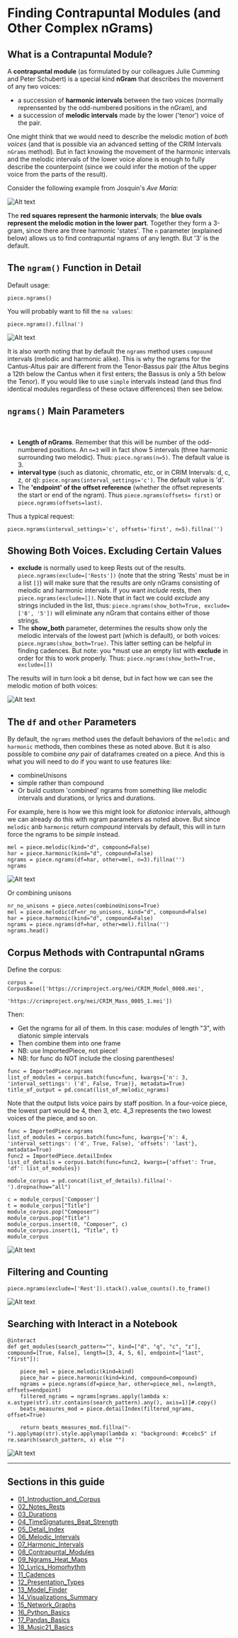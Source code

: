 # Finding Contrapuntal Modules (and Other Complex nGrams)

## What is a Contrapuntal Module?
A **contrapuntal module** (as formulated by our colleagues Julie Cumming and Peter Schubert) is a special kind **nGram** that describes the movement of any two voices:  

- a succession of **harmonic intervals** between the two voices (normally reprensented by the odd-numbered positions in the nGram), and
- a succession of **melodic intervals** made by the lower ('tenor') voice of the pair.

One might think that we would need to describe the melodic motion of *both voices* (and that is possible via an advanced setting of the CRIM Intervals `nGrams` method).  But in fact knowing the movement of the harmonic intervals and the melodic intervals of the lower voice alone is enough to fully describe the counterpoint (since we could infer the motion of the upper voice from the parts of the result).

Consider the following example from Josquin's *Ave Maria*:

![Alt text](images/modules.png)

The **red squares represent the harmonic intervals**; the **blue ovals represent the melodic motion in the lower part**.  Together they form a 3-gram, since there are three harmonic 'states'. The `n` parameter (explained below) allows us to find contrapuntal ngrams of any length. But '3' is the default.

## The `ngram()` Function in Detail

Default usage:  

    piece.ngrams()

You will probably want to fill the `na values`:

    piece.ngrams().fillna(')

![Alt text](images/modules_2.png)

It is also worth noting that by default the `ngrams` method uses `compound` intervals (melodic and harmonic alike). This is why the ngrams for the Cantus-Altus pair are different from the Tenor-Bassus pair (the Altus begins a 12th below the Cantus when it first enters; the Bassus is only a 5th below the Tenor). If you would like to use `simple` intervals instead (and thus find identical modules regardless of these octave differences) then see below.

## `ngrams()` Main Parameters
​
* **Length of nGrams**.  Remember that this will be number of the odd-numbered positions.  An `n=3` will in fact show 5 intervals (three harmonic surrounding two melodic).  Thus: `piece.ngrams(n=5)`. The default value is 3.
* **interval type** (such as diatonic, chromatic, etc, or in CRIM Intervals: d, c, z, or q): `piece.ngrams(interval_settings='c')`.  The default value is 'd'.
* The **'endpoint' of the offset reference** (whether the offset represents the start or end of the ngram).  Thus `piece.ngrams(offsets=
first)` or `piece.ngrams(offsets=last)`. 

Thus a typical request:

    piece.ngrams(interval_settings='c', offsets='first', n=5).fillna('')

## Showing Both Voices.  Excluding Certain Values
* **exclude** is normally used to keep Rests out of the results.  `piece.ngrams(exclude=['Rests'])` (note that the string 'Rests' must be in a list `[]`) will make sure that the results are only nGrams consisting of melodic and harmonic intervals.  If you want *include* rests, then `piece.ngrams(exclude=[])`.  Note that in fact we could *exclude* any strings included in the list, thus: `piece.ngrams(show_both=True, exclude=['8', '5'])` will eliminate any nGram that contains either of those strings.
* The **show_both** parameter, determines the results show only the melodic intervals of the lowest part (which is default), or both voices: `piece.ngrams(show_both=True)`.  This latter setting can be helpful in finding cadences.  But note:  you *must use an empty list with **exclude** in order for this to work properly.  Thus:  `piece.ngrams(show_both=True, exclude=[])`

The results will in turn look a bit dense, but in fact how we can see the melodic motion of both voices:

![Alt text](images/modules_3.png)

## The `df` and `other` Parameters

By default, the `ngrams` method uses the default behaviors of the `melodic` and `harmonic` methods, then combines these as noted above.  But it is also possible to combine *any* pair of dataframes created on a piece.  And this is what you will need to do if you want to use features like:

* combineUnisons
* simple rather than compound
* Or build custom 'combined' ngrams from something like melodic intervals and durations, or lyrics and durations.

For example, here is how we this might look for *diatonioc* intervals, although we can already do this with ngram parameters as noted above.  But since `melodic` anb `harmonic` return *compound* intervals by default, this will in turn force the ngrams to be *simple* instead.

```
mel = piece.melodic(kind="d", compound=False)
har = piece.harmonic(kind="d", compound=False)
ngrams = piece.ngrams(df=har, other=mel, n=3).fillna('')
ngrams
```

![Alt text](images/modules_4.png)

Or combining unisons 

```
nr_no_unisons = piece.notes(combineUnisons=True)
mel = piece.melodic(df=nr_no_unisons, kind="d", compound=False)
har = piece.harmonic(kind="d", compound=False)
ngrams = piece.ngrams(df=har, other=mel).fillna('')
ngrams.head()
```

## Corpus Methods with Contrapuntal nGrams

Define the corpus:
```
corpus = CorpusBase(['https://crimproject.org/mei/CRIM_Model_0008.mei',
                    'https://crimproject.org/mei/CRIM_Mass_0005_1.mei'])
```

Then:

* Get the ngrams for all of them. In this case: modules of length "3", with diatonic simple intervals
* Then combine them into one frame
* NB: use ImportedPiece, not piece!
* NB: for func do NOT include the closing parentheses!

```
func = ImportedPiece.ngrams
list_of_modules = corpus.batch(func=func, kwargs={'n': 3, 'interval_settings': ('d', False, True)}, metadata=True)
title_of_output = pd.concat(list_of_melodic_ngrams)
```
Note that the output lists voice pairs by staff position. In a four-voice piece, the lowest part would be 4, then 3, etc. 4_3 represents the two lowest voices of the piece, and so on.



```
func = ImportedPiece.ngrams
list_of_modules = corpus.batch(func=func, kwargs={'n': 4, 'interval_settings': ('d', True, False), 'offsets': 'last'}, metadata=True)
func2 = ImportedPiece.detailIndex
list_of_details = corpus.batch(func=func2, kwargs={'offset': True, 'df': list_of_modules})

module_corpus = pd.concat(list_of_details).fillna('-').dropna(how="all")

c = module_corpus['Composer']
t = module_corpus["Title"]
module_corpus.pop("Composer")
module_corpus.pop("Title")
module_corpus.insert(0, "Composer", c)
module_corpus.insert(1, "Title", t)
module_corpus
```

![Alt text](images/modules_8.png)

## Filtering and Counting

    piece.ngrams(exclude=['Rest']).stack().value_counts().to_frame()

![Alt text](images/modules_6.png)


## Searching with Interact in a Notebook

```
@interact
def get_modules(search_pattern="", kind=["d", "q", "c", "z"], compound=[True, False], length=[3, 4, 5, 6], endpoint=["last", "first"]):
    
    piece_mel = piece.melodic(kind=kind)
    piece_har = piece.harmonic(kind=kind, compound=compound)
    ngrams = piece.ngrams(df=piece_har, other=piece_mel, n=length, offsets=endpoint)
    filtered_ngrams = ngrams[ngrams.apply(lambda x: x.astype(str).str.contains(search_pattern).any(), axis=1)]#.copy()
    beats_measures_mod = piece.detailIndex(filtered_ngrams, offset=True)

    return beats_measures_mod.fillna("-").applymap(str).style.applymap(lambda x: "background: #ccebc5" if re.search(search_pattern, x) else "")
```
![Alt text](images/modules_5.png)

-----  

## Sections in this guide

  * [01_Introduction_and_Corpus](tutorial/01_Introduction_and_Corpus.md)
  * [02_Notes_Rests](tutorial/02_Notes_Rests.md)
  * [03_Durations](tutorial/03_Durations.md) 
  * [04_TimeSignatures_Beat_Strength](tutorial/04_TimeSignatures_Beat_Strength.md)
  * [05_Detail_Index](tutorial/05_Detail_Index.md)
  * [06_Melodic_Intervals](tutorial/06_Melodic_Intervals.md)
  * [07_Harmonic_Intervals](tutorial/07_Harmonic_Intervals.md)
  * [08_Contrapuntal_Modules](tutorial/08_Contrapuntal_Modules.md)
  * [09_Ngrams_Heat_Maps](tutorial/09_Ngrams_Heat_Maps.md)
  * [10_Lyrics_Homorhythm](tutorial/10_Lyrics_Homorhythm.md)
  * [11_Cadences](tutorial/11_Cadences.md)
  * [12_Presentation_Types](tutorial/12_Presentation_Types.md)
  * [13_Model_Finder](tutorial/13_Model_Finder.md)
  * [14_Visualizations_Summary](tutorial/14_Visualizations_Summary.md)
  * [15_Network_Graphs](tutorial/15_Network_Graphs.md)
  * [16_Python_Basics](tutorial/16_Python_Basics.md)
  * [17_Pandas_Basics](tutorial/17_Pandas_Basics.md)
  * [18_Music21_Basics](tutorial/18_Music21_Basics.md)